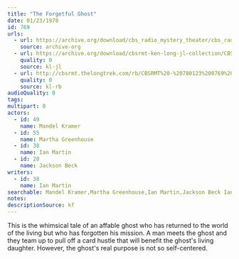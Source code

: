 ```yaml
---
title: "The Forgetful Ghost"
date: 01/23/1978
id: 769
urls: 
  - url: https://archive.org/download/cbs_radio_mystery_theater/cbs_radio_mystery_theater-0751-0800.zip/cbs_radio_mystery_theater-0751-0800%2Fcbsrmt_0769_the_forgetful_ghost.mp3
    source: archive-org
  - url: https://archive.org/download/cbsrmt-ken-long-jl-collection/CBSRMT - 780123 0769 The Forgetful Ghost_jl.mp3
    quality: 0
    source: kl-jl
  - url: http://cbsrmt.thelongtrek.com/rb/CBSRMT%20-%20780123%200769%20The%20Forgetful%20Ghost_WLNH-FM_rb.mp3
    quality: 0
    source: kl-rb
audioQuality: 0
tags: 
multipart: 0
actors:  
  - id: 49
    name: Mandel Kramer  
  - id: 55
    name: Martha Greenhouse  
  - id: 38
    name: Ian Martin  
  - id: 20
    name: Jackson Beck
writers:  
  - id: 38
    name: Ian Martin
searchable: Mandel Kramer,Martha Greenhouse,Ian Martin,Jackson Beck Ian Martin
notes: 
descriptionSource: kf
---
```

This is the whimsical tale of an affable ghost who has returned to the world of the living but who has forgotten his mission. A man meets the ghost and they team up to pull off a card hustle that will benefit the ghost's living daughter. However, the ghost's real purpose is not so self-centered.